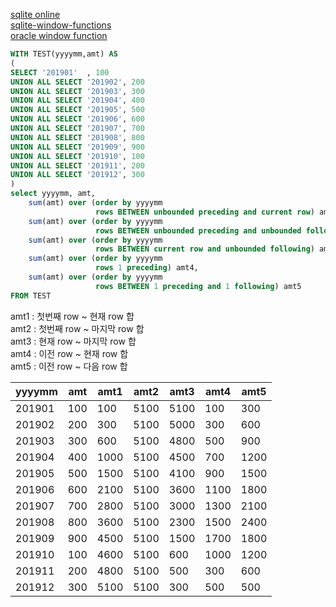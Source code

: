 

[sqlite online](https://sqliteonline.com/)  
[sqlite-window-functions](https://www.sqlitetutorial.net/sqlite-window-functions/)  
[oracle window function](http://www.gurubee.net/lecture/2674)

```sql
WITH TEST(yyyymm,amt) AS
(
SELECT '201901'  , 100  
UNION ALL SELECT '201902', 200 
UNION ALL SELECT '201903', 300 
UNION ALL SELECT '201904', 400 
UNION ALL SELECT '201905', 500 
UNION ALL SELECT '201906', 600 
UNION ALL SELECT '201907', 700 
UNION ALL SELECT '201908', 800 
UNION ALL SELECT '201909', 900 
UNION ALL SELECT '201910', 100 
UNION ALL SELECT '201911', 200 
UNION ALL SELECT '201912', 300 
)
select yyyymm, amt,
	sum(amt) over (order by yyyymm 
                   rows BETWEEN unbounded preceding and current row) amt1,
	sum(amt) over (order by yyyymm 
                   rows BETWEEN unbounded preceding and unbounded following) amt2,
	sum(amt) over (order by yyyymm 
                   rows BETWEEN current row and unbounded following) amt3,
	sum(amt) over (order by yyyymm 
                   rows 1 preceding) amt4,
	sum(amt) over (order by yyyymm
                   rows BETWEEN 1 preceding and 1 following) amt5
FROM TEST
```

amt1 : 첫번째 row ~ 현재 row 합  
amt2 : 첫번째 row ~ 마지막 row 합  
amt3 : 현재 row ~ 마지막 row 합  
amt4 : 이전 row ~ 현재 row 합  
amt5 : 이전 row ~ 다음 row 합  

|yyyymm|amt|amt1|amt2|amt3|amt4|amt5|
|------|------|------|------|------|------|------|
201901|100|100|5100|5100|100|300
201902|200|300|5100|5000|300|600
201903|300|600|5100|4800|500|900
201904|400|1000|5100|4500|700|1200
201905|500|1500|5100|4100|900|1500
201906|600|2100|5100|3600|1100|1800
201907|700|2800|5100|3000|1300|2100
201908|800|3600|5100|2300|1500|2400
201909|900|4500|5100|1500|1700|1800
201910|100|4600|5100|600|1000|1200
201911|200|4800|5100|500|300|600
201912|300|5100|5100|300|500|500
